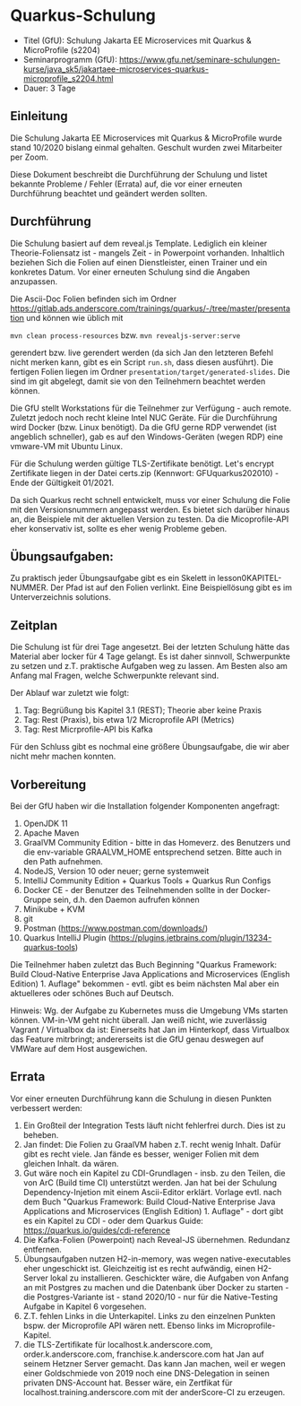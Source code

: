 # Quarkus-Schulung

* Titel (GfU): Schulung Jakarta EE Microservices mit Quarkus & MicroProfile (s2204)
* Seminarprogramm (GfU): https://www.gfu.net/seminare-schulungen-kurse/java_sk5/jakartaee-microservices-quarkus-microprofile_s2204.html
* Dauer: 3 Tage

## Einleitung

Die Schulung Jakarta EE Microservices mit Quarkus & MicroProfile wurde stand 10/2020 bislang einmal gehalten. Geschult wurden zwei Mitarbeiter per Zoom.

Diese Dokument beschreibt die Durchführung der Schulung und listet bekannte Probleme / Fehler (Errata) auf, die vor einer erneuten Durchführung beachtet und geändert werden sollten.

## Durchführung

Die Schulung basiert auf dem reveal.js Template. Lediglich ein kleiner Theorie-Foliensatz ist - mangels Zeit - in Powerpoint vorhanden.
Inhaltlich beziehen Sich die Folien auf einen Dienstleister, einen Trainer und ein konkretes Datum. Vor einer erneuten Schulung sind die Angaben anzupassen.

Die Ascii-Doc Folien befinden sich im Ordner https://gitlab.ads.anderscore.com/trainings/quarkus/-/tree/master/presentation und können wie üblich mit

`mvn clean process-resources` bzw. `mvn revealjs-server:serve` 

gerendert bzw. live gerendert werden (da sich Jan den letzteren Befehl nicht merken kann, gibt es ein Script `run.sh`, dass diesen ausführt). 
Die fertigen Folien liegen im Ordner `presentation/target/generated-slides`. Die sind im git abgelegt, damit sie von den Teilnehmern beachtet werden können.

Die GfU stellt Workstations für die Teilnehmer zur Verfügung - auch remote. Zuletzt jedoch noch recht kleine Intel NUC Geräte.
Für die Durchführung wird Docker (bzw. Linux benötigt). Da die GfU gerne RDP verwendet (ist angeblich schneller), gab es auf den Windows-Geräten (wegen RDP)
eine vmware-VM mit Ubuntu Linux.

Für die Schulung werden gültige TLS-Zertifikate benötigt. Let's encrypt Zertifikate liegen in der Datei certs.zip (Kennwort: GFUquarkus202010) - Ende der Gültigkeit 01/2021.

Da sich Quarkus recht schnell entwickelt, muss vor einer Schulung die Folie mit den Versionsnummern angepasst werden.
Es bietet sich darüber hinaus an, die Beispiele mit der aktuellen Version zu testen. Da die Micoprofile-API eher konservativ ist, sollte es eher wenig Probleme geben.

## Übungsaufgaben: 

Zu praktisch jeder Übungsaufgabe gibt es ein Skelett in lesson0KAPITEL-NUMMER. Der Pfad ist auf den Folien verlinkt. 
Eine Beispiellösung gibt es im Unterverzeichnis solutions. 

## Zeitplan

Die Schulung ist für drei Tage angesetzt. Bei der letzten Schulung hätte das Material aber locker für 4 Tage gelangt. 
Es ist daher sinnvoll, Schwerpunkte zu setzen und z.T. praktische Aufgaben weg zu lassen. Am Besten also am Anfang mal Fragen, welche Schwerpunkte relevant sind.

Der Ablauf war zuletzt wie folgt:

1. Tag: Begrüßung bis Kapitel 3.1 (REST); Theorie aber keine Praxis
2. Tag: Rest (Praxis), bis etwa 1/2 Microprofile API (Metrics)
3. Tag: Rest Micrprofile-API bis Kafka

Für den Schluss gibt es nochmal eine größere Übungsaufgabe, die wir aber nicht mehr machen konnten. 

## Vorbereitung

Bei der GfU haben wir die Installation folgender Komponenten angefragt:

1. OpenJDK 11 
2. Apache Maven
3. GraalVM Community Edition - bitte in das Homeverz. des Benutzers und die env-variable GRAALVM_HOME entsprechend setzen. Bitte auch in den Path aufnehmen.
4. NodeJS, Version 10 oder neuer; gerne systemweit
5. IntelliJ Community Edition + Quarkus Tools + Quarkus Run Configs
6. Docker CE - der Benutzer des Teilnehmenden sollte in der Docker-Gruppe sein, d.h. den Daemon aufrufen können
7. Minikube + KVM
8. git
9. Postman (https://www.postman.com/downloads/)
10. Quarkus IntelliJ Plugin (https://plugins.jetbrains.com/plugin/13234-quarkus-tools)

Die Teilnehmer haben zuletzt das Buch Beginning "Quarkus Framework: Build Cloud-Native Enterprise Java Applications and Microservices (English Edition) 1. Auflage" bekommen - evtl.
gibt es beim nächsten Mal aber ein aktuelleres oder schönes Buch auf Deutsch.

Hinweis: Wg. der Aufgabe zu Kubernetes muss die Umgebung VMs starten können. VM-in-VM geht nicht überall.
Jan weiß nicht, wie zuverlässig Vagrant / Virtualbox da ist: Einerseits hat Jan im Hinterkopf, dass Virtualbox das Feature mitrbringt; andererseits ist die GfU genau deswegen auf VMWare 
auf dem Host ausgewichen.

## Errata

Vor einer erneuten Durchführung kann die Schulung in diesen Punkten verbessert werden:

1. Ein Großteil der Integration Tests läuft nicht fehlerfrei durch. Dies ist zu beheben.
2. Jan findet: Die Folien zu GraalVM haben z.T. recht wenig Inhalt. Dafür gibt es recht viele. Jan fände es besser, weniger Folien mit dem gleichen Inhalt. da wären.
3. Gut wäre noch ein Kapitel zu CDI-Grundlagen - insb. zu den Teilen, die von ArC (Build time CI) unterstützt werden. Jan hat bei der Schulung Dependency-Injetion mit einem 
Ascii-Editor erklärt. Vorlage evtl. nach dem Buch "Quarkus Framework: Build Cloud-Native Enterprise Java Applications and Microservices (English Edition) 1. Auflage" - dort gibt es ein Kapitel zu CDI - oder dem Quarkus Guide: https://quarkus.io/guides/cdi-reference
4. Die Kafka-Folien (Powerpoint) nach Reveal-JS übernehmen. Redundanz entfernen.
5. Übungsaufgaben nutzen H2-in-memory, was wegen native-executables eher ungeschickt ist. Gleichzeitig ist es recht aufwändig, einen H2-Server lokal zu installieren.
Geschickter wäre, die Aufgaben von Anfang an mit Postgres zu machen und die Datenbank über Docker zu starten - die Postgres-Variante ist - stand 2020/10 - nur für die 
Native-Testing Aufgabe in Kapitel 6 vorgesehen.
6. Z.T. fehlen Links in die Unterkapitel. Links zu den einzelnen Punkten bspw. der Microprofile API wären nett. Ebenso links im Microprofile-Kapitel.
7. die TLS-Zertifikate für localhost.k.anderscore.com, order.k.anderscore.com, franchise.k.anderscore.com hat Jan auf seinem Hetzner Server gemacht. Das kann Jan machen, weil er wegen einer Goldschmiede von 2019 noch eine DNS-Delegation in seinen privaten DNS-Account hat. Besser wäre, ein Zertfikat für localhost.training.anderscore.com mit der anderScore-CI zu erzeugen.
